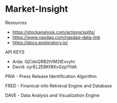 # Market-Insight
Resources
- https://stockanalysis.com/actions/splits/
- https://www.nasdaq.com/nasdaq-data-link
- https://docs.exploratory.io/

API KEYS
- Arda: GjCdoQRB2tVM2tEvvyhr
- David: xyrEL2EBKf8XvGzp1YdA


PRIA - Press Release Identification Algorithm

FRED - Finanical-info Retrieval Engine and Database

DAVE - Data Analysis and Visualization Engine  
